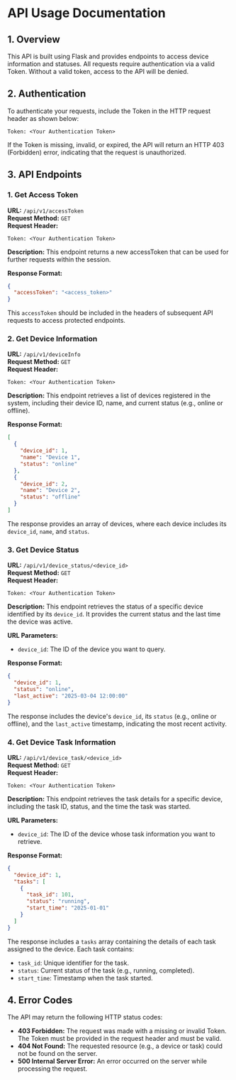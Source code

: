 # API Usage Documentation
## 1. Overview
This API is built using Flask and provides endpoints to access device information and statuses. All requests require authentication via a valid Token. Without a valid token, access to the API will be denied.

## 2. Authentication
To authenticate your requests, include the Token in the HTTP request header as shown below:

```http
Token: <Your Authentication Token>
```
If the Token is missing, invalid, or expired, the API will return an HTTP 403 (Forbidden) error, indicating that the request is unauthorized.

## 3. API Endpoints

### 1. Get Access Token
**URL:** `/api/v1/accessToken`  
**Request Method:** `GET`  
**Request Header:**
```http
Token: <Your Authentication Token>
```
**Description:** This endpoint returns a new accessToken that can be used for further requests within the session.

**Response Format:**
```json
{
  "accessToken": "<access_token>"
}
```
This `accessToken` should be included in the headers of subsequent API requests to access protected endpoints.

### 2. Get Device Information
**URL:** `/api/v1/deviceInfo`  
**Request Method:** `GET`  
**Request Header:**
```http
Token: <Your Authentication Token>
```
**Description:** This endpoint retrieves a list of devices registered in the system, including their device ID, name, and current status (e.g., online or offline).

**Response Format:**
```json
[
  {
    "device_id": 1,
    "name": "Device 1",
    "status": "online"
  },
  {
    "device_id": 2,
    "name": "Device 2",
    "status": "offline"
  }
]
```
The response provides an array of devices, where each device includes its `device_id`, `name`, and `status`.

### 3. Get Device Status
**URL:** `/api/v1/device_status/<device_id>`  
**Request Method:** `GET`  
**Request Header:**
```http
Token: <Your Authentication Token>
```
**Description:** This endpoint retrieves the status of a specific device identified by its `device_id`. It provides the current status and the last time the device was active.

**URL Parameters:**
- `device_id`: The ID of the device you want to query.

**Response Format:**
```json
{
  "device_id": 1,
  "status": "online",
  "last_active": "2025-03-04 12:00:00"
}
```
The response includes the device's `device_id`, its `status` (e.g., online or offline), and the `last_active` timestamp, indicating the most recent activity.

### 4. Get Device Task Information
**URL:** `/api/v1/device_task/<device_id>`  
**Request Method:** `GET`  
**Request Header:**
```http
Token: <Your Authentication Token>
```
**Description:** This endpoint retrieves the task details for a specific device, including the task ID, status, and the time the task was started.

**URL Parameters:**
- `device_id`: The ID of the device whose task information you want to retrieve.

**Response Format:**
```json
{
  "device_id": 1,
  "tasks": [
    {
      "task_id": 101,
      "status": "running",
      "start_time": "2025-01-01"
    }
  ]
}
```
The response includes a `tasks` array containing the details of each task assigned to the device. Each task contains:
- `task_id`: Unique identifier for the task.
- `status`: Current status of the task (e.g., running, completed).
- `start_time`: Timestamp when the task started.

## 4. Error Codes
The API may return the following HTTP status codes:

- **403 Forbidden:** The request was made with a missing or invalid Token. The Token must be provided in the request header and must be valid.
- **404 Not Found:** The requested resource (e.g., a device or task) could not be found on the server.
- **500 Internal Server Error:** An error occurred on the server while processing the request.

